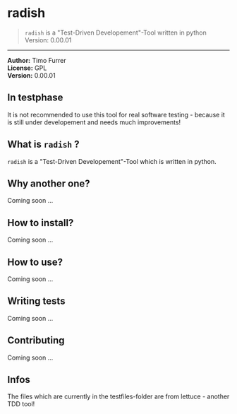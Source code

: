 # radish
> `radish` is a "Test-Driven Developement"-Tool written in python
> Version: 0.00.01

***

**Author:** Timo Furrer<br />
**License:** GPL<br />
**Version:** 0.00.01<br />

## In testphase
It is not recommended to use this tool for real software testing - because it is still under developement and needs much improvements!

## What is `radish` ?
`radish` is a "Test-Driven Developement"-Tool which is written in python.

## Why another one?
Coming soon ...

## How to install?
Coming soon ...

## How to use?
Coming soon ...

## Writing tests
Coming soon ...

## Contributing
Coming soon ...

## Infos
The files which are currently in the testfiles-folder are from lettuce - another TDD tool!
